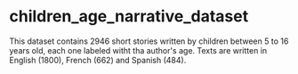 # children_age_narrative_dataset
This dataset contains 2946 short stories written by children between 5 to 16 years old, each one labeled witht tha author's age. Texts are written in English (1800), French (662) and Spanish (484).
